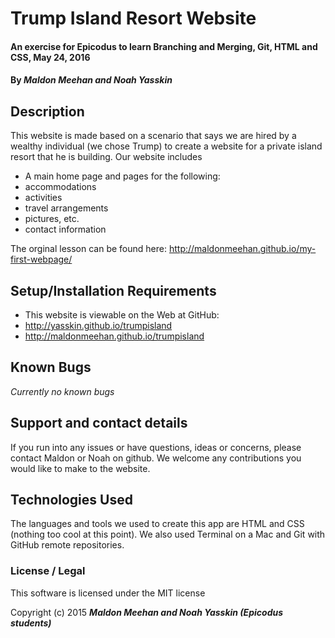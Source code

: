# Trump Island Resort Website

#### An exercise for Epicodus to learn Branching and Merging, Git, HTML and CSS, May 24, 2016

#### By **_Maldon Meehan and Noah Yasskin_**

## Description

This website is made based on a scenario that says we are hired by a wealthy individual (we chose Trump) to create a website for a private island resort that he is building. Our website includes
* A main home page and pages for the following:
* accommodations
* activities
* travel arrangements
* pictures, etc.
* contact information

The orginal lesson can be found here: http://maldonmeehan.github.io/my-first-webpage/

## Setup/Installation Requirements

* This website is viewable on the Web at GitHub:
* http://yasskin.github.io/trumpisland
* http://maldonmeehan.github.io/trumpisland

## Known Bugs

_Currently no known bugs_

## Support and contact details

If you run into any issues or have questions, ideas or concerns, please contact Maldon or Noah on github. We welcome any contributions you would like to make to the website.

## Technologies Used

The languages and tools we used to create this app are HTML and CSS (nothing too cool at this point). We also used Terminal on a Mac and Git with GitHub remote repositories.

### License / Legal

This software is licensed under the MIT license

Copyright (c) 2015 **_Maldon Meehan and Noah Yasskin (Epicodus students)_**
